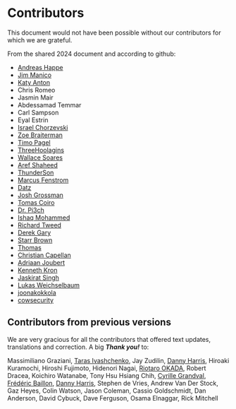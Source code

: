 # Contributors

This document would not have been possible without our contributors for which we are grateful.

From the shared 2024 document and according to github:

* [Andreas Happe](https://github.com/andreashappe)
* [Jim Manico](https://github.com/jmanico)
* [Katy Anton](https://github.com/katyanton)
* Chris Romeo
* Jasmin Mair
* Abdessamad Temmar
* Carl Sampson
* Eyal Estrin
* [Israel Chorzevski](https://github.com/sro-co-il)
* [Zoe Braiterman](https://github.com/zbraiterman)
* [Timo Pagel](https://github.com/wurstbrot)
* [ThreeHoolagins](https://github.com/ThreeHoolagins)
* [Wallace Soares](https://github.com/soareswallace)
* [Aref Shaheed](https://github.com/aref2008)
* [ThunderSon](https://github.com/ThunderSon)
* [Marcus Fenstrom](https://github.com/MFernstrom)
* [Datz](https://github.com/DatzAtWork)
* [Josh Grossman](https://github.com/tghosth)
* [Tomas Coiro](https://github.com/CoiroTomas)
* [Dr. Pi3ch](https://github.com/pi3ch)
* [Ishaq Mohammed](https://github.com/security-prince)
* [Richard Tweed](https://github.com/RichardoC)
* [Derek Gary](https://github.com/DerekGary)
* [Starr Brown](https://github.com/mamicidal)
* [Thomas](https://github.com/tthn0)
* [Christian Capellan](https://github.com/ccapellan)
* [Adriaan Joubert](https://github.com/adriaanjoubert)
* [Kenneth Kron](https://github.com/biofool)
* [Jaskirat Singh](https://github.com/Jassi2004)
* [Lukas Weichselbaum](https://github.com/lweichselbaum)
* [joonakokkola](https://github.com/joonakokkola)
* [cowsecurity](https://github.com/cowsecurity)

## Contributors from previous versions

We are very gracious for all the contributors that offered text updates, translations and correction. A big ***Thank you!*** to:

Massimiliano Graziani, [Taras Ivashchenko](mailto:taras.ivaschenko@owasp.org), Jay Zudilin, [Danny Harris](mailto:danny.harris@owasp.org), Hiroaki Kuramochi, Hiroshi Fujimoto, Hidenori Nagai, [Riotaro OKADA](mailto:riotaro@owasp.org), Robert Dracea, Koichiro Watanabe, Tony Hsu Hsiang Chih, [Cyrille Grandval](mailto:cyrille.grandval@owasp.org), [Frédéric Baillon](mailto:fbaillon@darkmira.com), [Danny Harris](mailto:danny.harris@owasp.org), Stephen de Vries, Andrew Van Der Stock, Gaz Heyes, Colin Watson, Jason Coleman, Cassio Goldschmidt, Dan Anderson, David Cybuck, Dave Ferguson, Osama Elnaggar, Rick Mitchell

